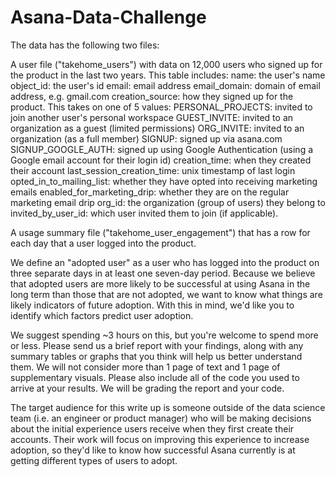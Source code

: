 # Asana-Data-Challenge
The data has the following two files:
 
A user file ("takehome_users") with data on 12,000 users who signed up for the product in the last two years. This table includes:
name: the user's name
object_id: the user's id
email: email address
email_domain: domain of email address, e.g. gmail.com
creation_source: how they signed up for the product. This takes on one of 5 values:
PERSONAL_PROJECTS: invited to join another user's personal workspace
GUEST_INVITE: invited to an organization as a guest (limited permissions)
ORG_INVITE: invited to an organization (as a full member)
SIGNUP: signed up via asana.com
SIGNUP_GOOGLE_AUTH: signed up using Google
Authentication (using a Google email account for their login id)
creation_time: when they created their account
last_session_creation_time: unix timestamp of last login
opted_in_to_mailing_list: whether they have opted into receiving marketing emails
enabled_for_marketing_drip: whether they are on the regular marketing email drip
org_id: the organization (group of users) they belong to
invited_by_user_id: which user invited them to join (if applicable).
 
A usage summary file ("takehome_user_engagement") that has a row for each day that a user logged into the product.
 
We define an "adopted user" as a user who has logged into the product on three separate days in at least one seven-day period. Because we believe that adopted users are more likely to be successful at using Asana in the long term than those that are not adopted, we want to know what things are likely indicators of future adoption. With this in mind, we'd like you to identify which factors predict user adoption.
 
We suggest spending ~3 hours on this, but you're welcome to spend more or less. Please send us a brief report with your findings, along with any summary tables or graphs that you think will help us better understand them. We will not consider more than 1 page of text and 1 page of supplementary visuals. Please also include all of the code you used to arrive at your results. We will be grading the report and your code. 
 
The target audience for this write up is someone outside of the data science team (i.e. an engineer or product manager) who will be making decisions about the initial experience users receive when they first create their accounts. Their work will focus on improving this experience to increase adoption, so they'd like to know how successful Asana currently is at getting different types of users to adopt.
